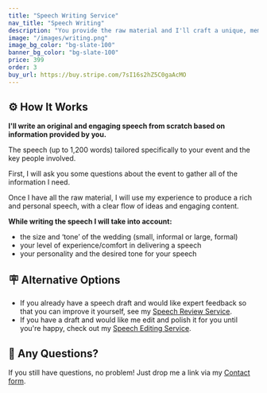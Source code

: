 ```yaml
---
title: "Speech Writing Service"
nav_title: "Speech Writing"
description: "You provide the raw material and I'll craft a unique, memorable speech that's fun and easy to deliver."
image: "/images/writing.png"
image_bg_color: "bg-slate-100"
banner_bg_color: "bg-slate-100"
price: 399
order: 3
buy_url: https://buy.stripe.com/7sI16s2hZ5C0gaAcMO
---
```

## ⚙️ How It Works

**I'll write an original and engaging speech from scratch based on information provided by you.**

The speech (up to 1,200 words) tailored specifically to your event and the key people involved.

First, I will ask you some questions about the event to gather all of the information I need.

Once I have all the raw material, I will use my experience to produce a rich and personal speech, with a clear flow of ideas and engaging content.

**While writing the speech I will take into account:**
- the size and ‘tone’ of the wedding (small, informal or large, formal)
- your level of experience/comfort in delivering a speech
- your personality and the desired tone for your speech

## 🪧 Alternative Options

- If you already have a speech draft and would like expert feedback so that you can improve it yourself, see my [Speech Review Service](/services/review/).
- If you have a draft and would like me edit and polish it for you until you're happy, check out my [Speech Editing Service](/services/editing/).

## 🤔 Any Questions?

If you still have questions, no problem! Just drop me a link via my [Contact form](/contact/).